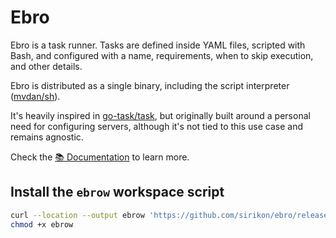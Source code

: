 # Ebro

Ebro is a task runner. Tasks are defined inside YAML files, scripted with Bash, and configured with a name, requirements, when to skip execution, and other details.

Ebro is distributed as a single binary, including the script interpreter ([mvdan/sh](https://github.com/mvdan/sh)).

It's heavily inspired in [go-task/task](https://github.com/go-task/task), but originally built around a personal need for configuring servers, although it's not tied to this use case and remains agnostic.

Check the [📚 Documentation](./docs/README.md) to learn more.

## Install the `ebrow` workspace script

```bash
curl --location --output ebrow 'https://github.com/sirikon/ebro/releases/latest/download/ebrow'
chmod +x ebrow
```
